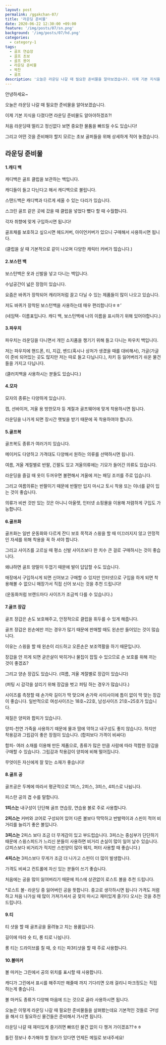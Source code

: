 ```yaml
---
layout: post
permalink: /ggakchan-07/
title: '라운딩 준비물'
date: 2020-06-22 12:30:00 +09:00
feature: '/img/posts/07/sn.png'
background: '/img/posts/07/hd.png'
categories:
  - category-1
tags:
  - 골프 연습장
  - 골프 초보
  - 골프 용어
  - 라운딩 준비물
  - 꽉찬
  - 골프
description: '오늘은 라운딩 나갈 때 필요한 준비물을 알아보겠습니다. 이제 기본 지식을 다졌다면 라운딩 준비물도 알아야하겠죠?!'
---
```


안녕하세요~

오늘은 라운딩 나갈 때 필요한 준비물을 알아보겠습니다.

이제 기본 지식을 다졌다면 라운딩 준비물도 알아야하겠죠?!

처음 라운딩때 떨리고 정신없다 보면 중요한 물품을 빠뜨릴 수도 있습니다!

그리고 어떤 것을 준비해야 할지 모르는 초보 골퍼들을 위해 상세하게 적어 놓겠습니다.



 ## 라운딩 준비물



#### **1.캐디 백**

캐디백은 골프 클럽을 보관하는 백입니다.

캐디들이 들고 다닌다고 해서 캐디백으로 불립니다.

스탠드백은 캐디백과 다르게 세울 수 있는 다리가 있습니다.

스크린 골프 같은 곳에 갔을 때 클럽을 넣었다 뺐다 할 때 수월합니다.

각자 취향에 맞게 구입하시면 됩니다!

골프채를 보호하고 싶으시면 헤드커버, 아이언커버가 있으니 구매해서 사용하시면 됩니다.

(클럽을 살 때 기본적으로 같이 나오며 다양한 캐릭터 커버가 많습니다.)

#### **2.보스턴 백**

보스턴백은 옷과 신발을 넣고 다니는 백입니다.

수납공간이 넓은 장점이 있습니다.

요즘은 바퀴가 장착되어 캐리어처럼 끌고 다닐 수 있는 제품들이 많이 나오고 있습니다.

저도 바퀴가 장착된 보스턴백을 사용하는데 매우 편리합니다ㅎㅎ’

(네임택- 이름표입니다. 캐디 백, 보스턴백에 나의 이름을 표시하기 위해 있어야합니다.) 

#### **3.파우치**

파우치는 라운딩을 다니면서 개인 소지품을 챙기기 위해 들고 다니는 파우치 백입니다.

저는 파우치에 핸드폰, 티, 지갑, 밴드(혹시나 상처가 생겼을 때를 대비해서), 가글(가글이 준비 되어있는 곳도 많지만 저는 따로 들고 다닙니다.), 차키 등 잃어버리기 쉬운 물건들을 가지고 다닙니다.

(클러치백을 사용하시는 분들도 있습니다.)

#### **4.모자**

모자의 종류는 다양하게 있습니다.

캡, 선바이저, 겨울 용 방한모자 등 계절과 골프웨어에 맞게 착용하시면 됩니다.

라운딩을 나가게 되면 장시간 햇빛을 받기 때문에 꼭 착용하여야 합니다.

#### **5.골프복**

골프복도 종류가 여러가지 있습니다.

메이커도 다양하고 가격대도 다양해서 원하는 의류를 선택하시면 됩니다.

여름, 겨울 계절별로 반팔, 긴팔도 있고 겨울의류에는 기모가 들어간 의류도 있습니다.

라운딩을 즐길 때 옷이 두꺼우면 불편해서 겨울에 저는 패딩 조끼를 주로 입습니다.

그리고 여름의류는 반팔이기 때문에 반팔만 입지 마시고 토시 착용 또는 이너를 같이 입는 것이 좋습니다.

의류가 비싼 것만 있는 것은 아니니 아울렛, 인터넷 쇼핑몰을 이용해 저렴하게 구입도 가능합니다.

#### **6.골프화**

골프화는 일반 운동화와 다르게 잔디 보호 목적과 스윙을 할 때 미끄러지지 않고 안정적인 자세를 위해 착용을 꼭 하 셔야 합니다.

그리고 사이즈를 고르실 때 평소 신발 사이즈보다 한 치수 큰 걸로 구매하시는 것이 좋습니다.

왜냐하면 골프 양말이 두껍기 때문에 발이 답답할 수도 있습니다.

매장에서 구입하시게 되면 신어보고 구매할 수 있지만 인터넷으로 구입을 하게 되면 착용해볼 수 없으니 매장가서 직접 신어 보시는 것을 추천 드립니다!

(운동화처럼 브랜드마다 사이즈가 조금씩 다를 수 있습니다.)

#### **7.골프 장갑**

골프 장갑은 손도 보호해주고, 안정적으로 클럽을 휘두를 수 있게 해줍니다.

골프 장갑은 왼손에만 끼는 경우가 많기 때문에 판매할 때도 왼손만 들어있는 것이 많습니다.

이유는 스윙을 할 때 왼손이 리드하고 오른손은 보조역활을 하기 때문입니다.

장갑을 안 끼게 되면 굳은살이 박히거나 물집이 잡힐 수 있으므로 손 보호를 위해 끼는 것이 좋겠죠?

그리고 양손 장갑도 있습니다. (여름, 겨울 계절별로 장갑이 있습니다)

(퍼팅 시 감각을 살리기 위해 장갑을 벗고 퍼팅 하는 경우가 많습니다.)

사이즈를 측정할 때 손가락 길이가 딱 맞으며 손가락 사이사이에 틈이 없이 딱 맞는 장갑이 좋습니다. 일반적으로 여성사이즈는 18호~22호, 남성사이즈 21호~25호가 있습니다.

재질은 양피와 합피가 있습니다.

양피-천연 가죽을 사용하기 때문에 물과 땀에 약하고 내구성도 좋지 않습니다. 하지만 착용감과 그립감이 좋은 장점이 있습니다. (합피보다 가격이 비싸다)

합피- 여러 소재를 이용해 만든 제품으로, 종류가 많은 만큼 사람에 따라 적합한 장갑을 구매할 수 있습니다. 그립감과 착용감이 양피에 비해 떨어집니다.

무엇이든 자신에게 잘 맞는 소재가 좋습니다!

#### **8.골프 공**

골프공은 두께에 따라서 평균적으로 1피스, 2피스, 3피스, 4피스로 나뉩니다.

피스란 공의 겹 수를 말합니다.

**1피스는** 내구성이 단단해 골프 연습장, 연습용 볼로 주로 사용합니다.

**2피스는** 커버와 코어로 구성되어 있어 다른 볼보다 딱딱하고 반발력이과 스핀이 적어 비거리를 늘리기 좋은 볼입니다.

**3피스는** 2피스 보다 조금 더 무게감이 있고 부드럽습니다. 3피스는 중심부가 단단하기 때문에 스윙스피드가 느리신 분들이 사용하면 비거리 손실이 많이 일어 날수 있습니다. (2피스보다 비거리가 적지만 스핀양이 많아 웨지, 퍼터 사용할 때 좋습니다.)

**4피스는** 3피스보다 무게가 조금 더 나가고 스핀이 더 많이 발생합니다.

가격도 비싸고 컨트롤에 자신 있는 분들이 쓰기 좋습니다.

처음에는 공을 많이 잃어버리기 때문에 피스에 상관없이 로스트 볼을 추천 드립니다.

*로스트 볼- 라운딩 중 잃어버린 공을 뜻합니다. 중고로 생각하시면 됩니다 가격도 저렴하고 처음 나가실 때 많이 가져가셔서 공 찾지 마시고 재미있게 즐기다 오시는 것을 추천 드립니다.

#### **9.티**

티 샷을 할 때 골프공을 올려놓고 치는 용품입니다.

길이에 따라 숏 티, 롱 티로 나뉩니다.

롱 티는 드라이브를 칠 때, 숏 티는 파3티샷을 할 때 주로 사용합니다.

#### 10.볼마커

볼 마커는 그린에서 공의 위치를 표시할 때 사용합니다.

캐디가 그린에서 표시를 해주지만 해줄때 까지 기다리면 오래 걸리니 마크정도는 직접 하는게 좋습니다.

볼 마커도 종류가 다양해 마음에 드는 것으로 골라 사용하시면 됩니다.

 

오늘은 이렇게 라운딩 나갈 때 필요한 준비물들을 살펴봤는데요 기본적인 것들로 구f성을 해서 더 필요하신 물건들은 준비해서 가시면 됩니다.

라운딩 나갈 때 재미있게 즐기려면 빠뜨린 물건 없이 다 챙겨 가이겠죠??ㅎㅎ

틀린 정보나 추가해야 할 정보가 있다면 언제든 메일로 보내주세요!

 

